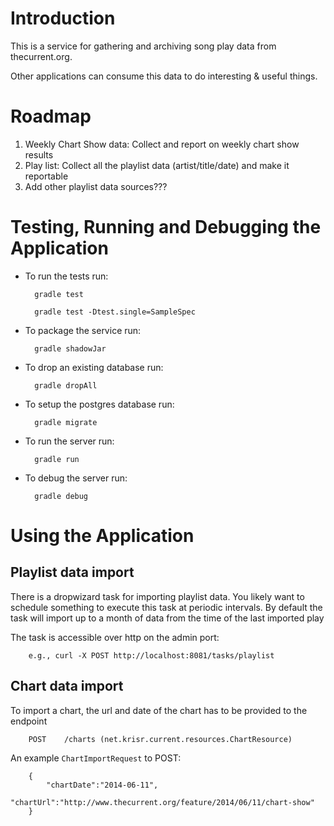 # Introduction

This is a service for gathering and archiving song play data
from thecurrent.org.

Other applications can consume this data to do interesting & useful
things.

# Roadmap

1. Weekly Chart Show data: Collect and report on weekly chart
show results
2. Play list: Collect all the playlist data (artist/title/date) and
make it reportable
3. Add other playlist data sources???

# Testing, Running and Debugging the Application

* To run the tests run:

        gradle test
        
        gradle test -Dtest.single=SampleSpec

* To package the service run:

        gradle shadowJar

* To drop an existing database run:

        gradle dropAll

* To setup the postgres database run:

        gradle migrate

* To run the server run:

        gradle run
        
* To debug the server run:
        
        gradle debug


# Using the Application

## Playlist data import 

There is a dropwizard task for importing playlist data. You likely want to schedule something to execute
this task at periodic intervals. By default the task will import up to a month of data from the time of
the last imported play

The task is accessible over http on the admin port:

        e.g., curl -X POST http://localhost:8081/tasks/playlist

## Chart data import

To import a chart, the url and date of the chart has to be provided to the endpoint

        POST    /charts (net.krisr.current.resources.ChartResource)
        
An example `ChartImportRequest` to POST:

        {
            "chartDate":"2014-06-11",
            "chartUrl":"http://www.thecurrent.org/feature/2014/06/11/chart-show" 
        }
        